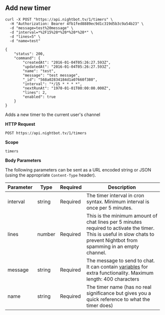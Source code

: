 ## Add new timer

```cURL
curl -X POST "https://api.nightbot.tv/1/timers" \
  -H "Authorization: Bearer 4fb1fed8889ec9d1c319d5b3c9a54b23" \
  -d "message=test%20message" \
  -d "interval=*%2F15%20*%20*%20*%20*" \
  -d "lines=5" \
  -d "name=test"

{
    "status": 200,
    "command": {
        "createdAt": "2016-01-04T05:26:27.593Z",
        "updatedAt": "2016-01-04T05:26:27.593Z",
        "name": "test",
        "message": "test message",
        "_id": "568a02834184d1a07660f380",
        "interval": "*/15 * * * *",
        "nextRunAt": "1970-01-01T00:00:00.000Z",
        "lines": 2,
        "enabled": true
    }
}
```

Adds a new timer to the current user's channel

**HTTP Request**

`POST https://api.nightbot.tv/1/timers`

**Scope**

`timers`

**Body Parameters**

The following parameters can be sent as a URL encoded string or JSON (using the appropriate `Content-Type` header).

<table>
	<thead>
		<tr>
			<th>Parameter</th>
			<th>Type</th>
			<th>Required</th>
			<th>Description</th>
		</tr>
	</thead>
	<tbody>
		<tr>
			<td>interval</td>
			<td>string</td>
			<td>Required</td>
			<td>The timer interval in cron syntax. Minimum interval is once per 5 minutes.</td>
		</tr>
		<tr>
			<td>lines</td>
			<td>number</td>
			<td>Required</td>
			<td>This is the minimum amount of chat lines per 5 minutes required to activate the timer. This is useful in slow chats to prevent Nightbot from spamming in an empty channel.</td>
		</tr>
		<tr>
			<td>message</td>
			<td>string</td>
			<td>Required</td>
			<td>The message to send to chat. It can contain <a href="https://docs.nightbot.tv/commands/variables" target="_blank">variables</a> for extra functionality. Maximum length: 400 characters</td>
		</tr>
		<tr>
			<td>name</td>
			<td>string</td>
			<td>Required</td>
			<td>The timer name (has no real significance but gives you a quick reference to what the timer does)</td>
		</tr>
	</tbody>
</table>